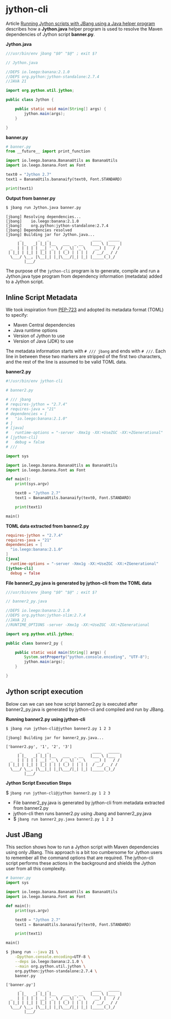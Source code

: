 # jython-cli

Article [Running Jython scripts with JBang using a Java helper program](https://medium.com/@werner.fouche/running-jython-scripts-with-jbang-using-a-java-helper-program-9ab9f8e35ddc) describes how a **Jython.java** helper program is used to resolve the Maven dependencies of Jython script **banner.py**.

**Jython.java**

```java
///usr/bin/env jbang "$0" "$@" ; exit $?

// Jython.java

//DEPS io.leego:banana:2.1.0
//DEPS org.python:jython-standalone:2.7.4
//JAVA 21

import org.python.util.jython;

public class Jython {

    public static void main(String[] args) {
        jython.main(args);
    }

}
```

**banner.py**

```python
# banner.py
from __future__ import print_function

import io.leego.banana.BananaUtils as BananaUtils
import io.leego.banana.Font as Font

text0 = "Jython 2.7"
text1 = BananaUtils.bananaify(text0, Font.STANDARD)

print(text1)
```

**Output from banner.py**

```bash
$ jbang run Jython.java banner.py
```
```
[jbang] Resolving dependencies...
[jbang]    io.leego:banana:2.1.0
[jbang]    org.python:jython-standalone:2.7.4
[jbang] Dependencies resolved
[jbang] Building jar for Jython.java...
      _       _   _                   ____   _____
     | |_   _| |_| |__   ___  _ __   |___ \ |___  |
  _  | | | | | __| '_ \ / _ \| '_ \    __) |   / /
 | |_| | |_| | |_| | | | (_) | | | |  / __/ _ / /
  \___/ \__, |\__|_| |_|\___/|_| |_| |_____(_)_/
        |___/
```

The purpose of the `jython-cli` program is to generate, compile and run a Jython.java type program from dependency information (metadata) added to a Jython script.

## Inline Script Metadata

We took inspiration from [PEP-723](https://peps.python.org/pep-0723/) and adopted its metadata format (TOML) to specify:

* Maven Central dependencies
* Java runtime options
* Version of Jython to use
* Version of Java (JDK) to use

The metadata information starts with `# /// jbang` and ends with `# ///`. Each line in between these two markers are stripped of the first two characters, and the rest of the line is assumed to be valid TOML data.

**banner2.py**

```python
#!/usr/bin/env jython-cli

# banner2.py

# /// jbang
# requires-jython = "2.7.4"
# requires-java = "21"
# dependencies = [
#   "io.leego:banana:2.1.0"
# ]
# [java]
#   runtime-options = "-server -Xmx1g -XX:+UseZGC -XX:+ZGenerational"
# [jython-cli]
#   debug = false
# ///

import sys

import io.leego.banana.BananaUtils as BananaUtils
import io.leego.banana.Font as Font

def main():
    print(sys.argv)

    text0 = "Jython 2.7"
    text1 = BananaUtils.bananaify(text0, Font.STANDARD)

    print(text1)

main()
```

**TOML data extracted from banner2.py**

```toml
requires-jython = "2.7.4"
requires-java = "21"
dependencies = [
  "io.leego:banana:2.1.0"
]
[java]
  runtime-options = "-server -Xmx1g -XX:+UseZGC -XX:+ZGenerational"
[jython-cli]
  debug = false
```

**File banner2_py.java is generated by jython-cli from the TOML data**

```java
///usr/bin/env jbang "$0" "$@" ; exit $?

// banner2_py.java

//DEPS io.leego:banana:2.1.0
//DEPS org.python:jython-slim:2.7.4
//JAVA 21
//RUNTIME_OPTIONS -server -Xmx1g -XX:+UseZGC -XX:+ZGenerational

import org.python.util.jython;

public class banner2_py {

    public static void main(String[] args) {
        System.setProperty("python.console.encoding", "UTF-8");
        jython.main(args);
    }

}
```

## Jython script execution

Below can we can see how script banner2.py is executed after banner2_py.java is generated by jython-cli
and compiled and run by JBang.

**Running banner2.py using jython-cli**

```bash
$ jbang run jython-cli@jython banner2.py 1 2 3
```
```
[jbang] Building jar for banner2_py.java...

['banner2.py', '1', '2', '3']
      _       _   _                   ____   _____
     | |_   _| |_| |__   ___  _ __   |___ \ |___  |
  _  | | | | | __| '_ \ / _ \| '_ \    __) |   / /
 | |_| | |_| | |_| | | | (_) | | | |  / __/ _ / /
  \___/ \__, |\__|_| |_|\___/|_| |_| |_____(_)_/
        |___/

```

**Jython Script Execution Steps**

$ `jbang run jython-cli@jython banner2.py 1 2 3`
* File banner2_py.java is generated by jython-cli from metadata extracted from banner2.py
* jython-cli then runs banner2.py using Jbang and banner2_py.java 
* $ `jbang run banner2_py.java banner2.py 1 2 3`

## Just JBang

This section shows how to run a Jython script with Maven dependencies using only JBang. This approach is a bit too cumbersome for Jython users to remember all the command options that are required. The jython-cli script performs these actions in the background and shields the Jython user from all this complexity.

```python
# banner.py
import sys

import io.leego.banana.BananaUtils as BananaUtils
import io.leego.banana.Font as Font

def main():
    print(sys.argv)

    text0 = "Jython 2.7"
    text1 = BananaUtils.bananaify(text0, Font.STANDARD)

    print(text1)

main()
```

```bash
$ jbang run --java 21 \
    -Dpython.console.encoding=UTF-8 \
    --deps io.leego:banana:2.1.0 \
    --main org.python.util.jython \
    org.python:jython-standalone:2.7.4 \
    banner.py
```

```
['banner.py']
      _       _   _                   ____   _____
     | |_   _| |_| |__   ___  _ __   |___ \ |___  |
  _  | | | | | __| '_ \ / _ \| '_ \    __) |   / /
 | |_| | |_| | |_| | | | (_) | | | |  / __/ _ / /
  \___/ \__, |\__|_| |_|\___/|_| |_| |_____(_)_/
        |___/
```
